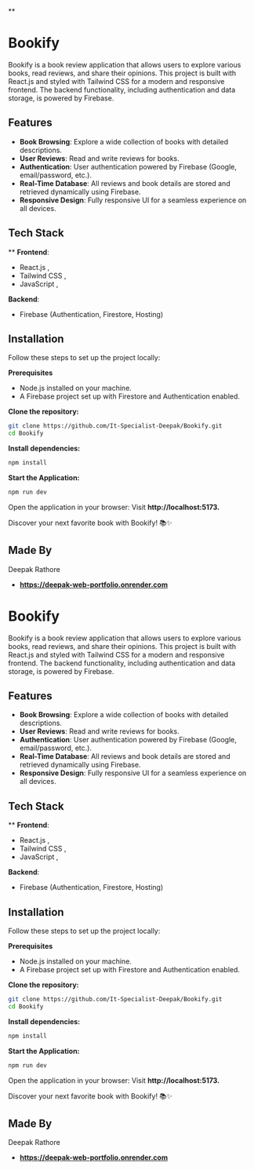 **
# Bookify
Bookify is a book review application that allows users to explore various books, read reviews, and share their opinions. This project is built with React.js and styled with Tailwind CSS for a modern and responsive frontend. The backend functionality, including authentication and data storage, is powered by Firebase.


## Features
 - **Book Browsing**: Explore a wide collection of books with detailed descriptions.
 - **User Reviews**: Read and write reviews for books.
 - **Authentication**: User authentication powered by Firebase (Google, email/password, etc.).
 - **Real-Time Database**: All reviews and book details are stored and retrieved dynamically using Firebase.
 - **Responsive Design**: Fully responsive UI for a seamless experience on all devices.

## Tech Stack
**
**Frontend**:
 - React.js ,  
 - Tailwind CSS ,
 - JavaScript ,

 **Backend**:
 - Firebase (Authentication, Firestore, Hosting)  


## Installation
Follow these steps to set up the project locally:

**Prerequisites**
- Node.js installed on your machine.
- A Firebase project set up with Firestore and Authentication enabled.

**Clone the repository:**
```bash
git clone https://github.com/It-Specialist-Deepak/Bookify.git
cd Bookify

```
**Install dependencies:**
```bash
npm install
```
**Start the Application:**
```bash
npm run dev
```
Open the application in your browser:
Visit **http://localhost:5173.**

Discover your next favorite book with Bookify! 📚✨

## Made By
Deepak Rathore
- **https://deepak-web-portfolio.onrender.com**

# Bookify
Bookify is a book review application that allows users to explore various books, read reviews, and share their opinions. This project is built with React.js and styled with Tailwind CSS for a modern and responsive frontend. The backend functionality, including authentication and data storage, is powered by Firebase.


## Features
 - **Book Browsing**: Explore a wide collection of books with detailed descriptions.
 - **User Reviews**: Read and write reviews for books.
 - **Authentication**: User authentication powered by Firebase (Google, email/password, etc.).
 - **Real-Time Database**: All reviews and book details are stored and retrieved dynamically using Firebase.
 - **Responsive Design**: Fully responsive UI for a seamless experience on all devices.

## Tech Stack
**
**Frontend**:
 - React.js ,  
 - Tailwind CSS ,
 - JavaScript ,

 **Backend**:
 - Firebase (Authentication, Firestore, Hosting)  


## Installation
Follow these steps to set up the project locally:

**Prerequisites**
- Node.js installed on your machine.
- A Firebase project set up with Firestore and Authentication enabled.

**Clone the repository:**
```bash
git clone https://github.com/It-Specialist-Deepak/Bookify.git
cd Bookify

```
**Install dependencies:**
```bash
npm install
```
**Start the Application:**
```bash
npm run dev
```
Open the application in your browser:
Visit **http://localhost:5173.**

Discover your next favorite book with Bookify! 📚✨

## Made By
Deepak Rathore
- **https://deepak-web-portfolio.onrender.com**
